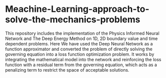 # Meachine-Learning-approach-to-solve-the-mechanics-problems
This repository includes the implementation of the Physics Informed Neural Network and The Deep Energy Method on 1D, 2D boundary value and time dependent problems. Here We have used the Deep Neural Network as a function approximator and converted the problem of directly solving the governing equation into a loss function optimization problem. It works by integrating the mathematical model into the network and reinforcing the loss function with a residual term from the governing equation, which acts as a penalizing term to restrict the space of acceptable solutions.
